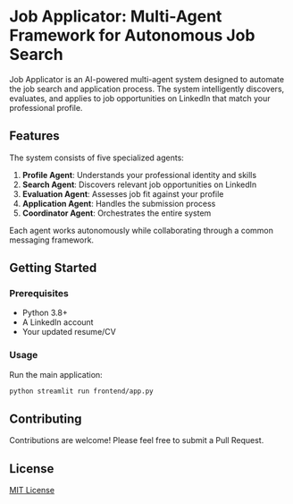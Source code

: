 # Job Applicator: Multi-Agent Framework for Autonomous Job Search

Job Applicator is an AI-powered multi-agent system designed to automate the job search and application process. The system intelligently discovers, evaluates, and applies to job opportunities on LinkedIn that match your professional profile.

## Features

The system consists of five specialized agents:

1. **Profile Agent**: Understands your professional identity and skills
2. **Search Agent**: Discovers relevant job opportunities on LinkedIn
3. **Evaluation Agent**: Assesses job fit against your profile
4. **Application Agent**: Handles the submission process
5. **Coordinator Agent**: Orchestrates the entire system

Each agent works autonomously while collaborating through a common messaging framework.

## Getting Started

### Prerequisites
- Python 3.8+
- A LinkedIn account
- Your updated resume/CV

### Usage
Run the main application:
```bash
python streamlit run frontend/app.py
```

## Contributing
Contributions are welcome! Please feel free to submit a Pull Request.

## License
[MIT License](LICENSE)